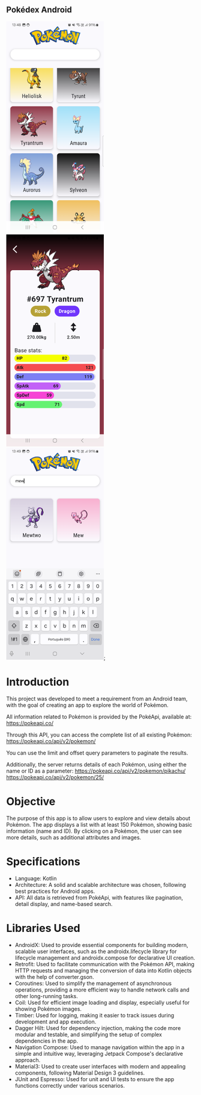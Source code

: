 ## Pokédex Android

<img src="/result/img_2.png" width="260">&emsp;<img src="/result/img_3.png" width="260">&emsp;<img src="/result/img_4.png" width="260">;

# Introduction
This project was developed to meet a requirement from an Android team, with the goal of creating an app to explore the world of Pokémon.

All information related to Pokémon is provided by the PokéApi, available at:
https://pokeapi.co/

Through this API, you can access the complete list of all existing Pokémon:
https://pokeapi.co/api/v2/pokemon/

You can use the limit and offset query parameters to paginate the results.

Additionally, the server returns details of each Pokémon, using either the name or ID as a parameter:
https://pokeapi.co/api/v2/pokemon/pikachu/
https://pokeapi.co/api/v2/pokemon/25/

# Objective
The purpose of this app is to allow users to explore and view details about Pokémon. The app displays a list with at least 150 Pokémon, showing basic information (name and ID). By clicking on a Pokémon, the user can see more details, such as additional attributes and images.

# Specifications
* Language: Kotlin
* Architecture: A solid and scalable architecture was chosen, following best practices for Android apps.
* API: All data is retrieved from PokéApi, with features like pagination, detail display, and name-based search.
  
# Libraries Used
* AndroidX: Used to provide essential components for building modern, scalable user interfaces, such as the androidx.lifecycle library for lifecycle management and androidx.compose for declarative UI creation.
* Retrofit: Used to facilitate communication with the Pokémon API, making HTTP requests and managing the conversion of data into Kotlin objects with the help of converter.gson.
* Coroutines: Used to simplify the management of asynchronous operations, providing a more efficient way to handle network calls and other long-running tasks.
* Coil: Used for efficient image loading and display, especially useful for showing Pokémon images.
* Timber: Used for logging, making it easier to track issues during development and app execution.
* Dagger Hilt: Used for dependency injection, making the code more modular and testable, and simplifying the setup of complex dependencies in the app.
* Navigation Compose: Used to manage navigation within the app in a simple and intuitive way, leveraging Jetpack Compose's declarative approach.
* Material3: Used to create user interfaces with modern and appealing components, following Material Design 3 guidelines.
* JUnit and Espresso: Used for unit and UI tests to ensure the app functions correctly under various scenarios.
